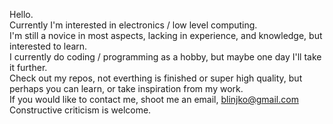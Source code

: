 Hello.  
Currently I'm interested in electronics / low level computing.  
I'm still a novice in most aspects, lacking in experience, and knowledge, but interested to learn.  
I currently do coding / programming as a hobby, but maybe one day I'll take it further.  
Check out my repos, not everthing is finished or super high quality, but perhaps you can learn, or take inspiration from my work.  
If you would like to contact me, shoot me an email, blinjko@gmail.com  
Constructive criticism is welcome.  
